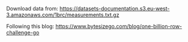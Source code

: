 Download data from: https://datasets-documentation.s3.eu-west-3.amazonaws.com/1brc/measurements.txt.gz

Following this blog: https://www.bytesizego.com/blog/one-billion-row-challenge-go
